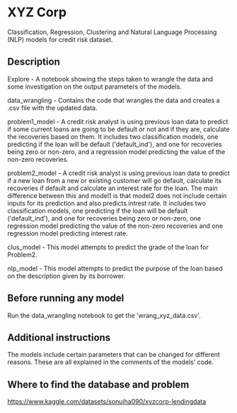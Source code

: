 # XYZ Corp
Classification, Regression, Clustering and Natural Language Processing (NLP) models for credit risk dataset.

## Description
Explore - A notebook showing the steps taken to wrangle the data and some investigation on the output parameters of the models.

data_wrangling - Contains the code that wrangles the data and creates a .csv file with the updated data.

problem1_model -  A credit risk analyst is using previous loan data to predict if some current loans are going to be default or not and if they are, calculate the recoveries based on them.
It includes two classification models, one predicting if the loan will be default ('default_ind'), and one for recoveries being zero or non-zero, and a regression model predicting the value of the non-zero recoveries.

problem2_model - A credit risk analyst is using previous loan data to predict if a new loan from a new or existing customer will go default, calculate its recoveries if default and calculate an interest rate for the loan. The main difference between this and model1 is that model2 does not include certain inputs for its prediction and also predicts intrest rate. It includes two classification models, one predicting if the loan will be default ('default_ind'), and one for recoveries being zero or non-zero, one regression model predicting the value of the non-zero recoveries and one regression model predicting interest rate.

clus_model - This model attempts to predict the grade of the loan for Problem2.

nlp_model - This model attempts to predict the purpose of the loan based on the description given by its borrower.

## Before running any model
Run the data_wrangling notebook to get the 'wrang_xyz_data.csv'.

## Additional instructions
The models include certain parameters that can be changed for different reasons. These are all explained in the comments of the models' code.

## Where to find the database and problem
https://www.kaggle.com/datasets/sonujha090/xyzcorp-lendingdata